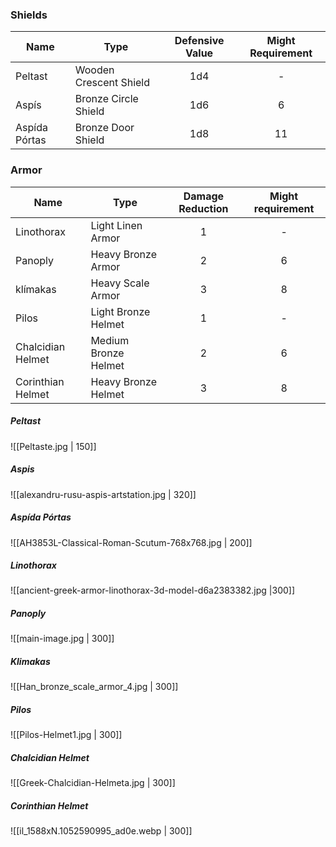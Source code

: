 ### Shields

| Name          | Type                   | Defensive Value | Might Requirement |
| ------------- | ---------------------- |:---------------:|:-----------------:|
| Peltast       | Wooden Crescent Shield |       1d4       |         -         |
| Aspís         | Bronze Circle Shield   |       1d6       |         6         |
| Aspída Pórtas | Bronze Door Shield     |       1d8       |        11         | 

### Armor

| Name              | Type                 | Damage Reduction | Might requirement |
| ----------------- | -------------------- |:----------------:|:-----------------:|
| Linothorax        | Light Linen Armor    |        1         |         -         |
| Panoply           | Heavy Bronze Armor   |        2         |         6         |
| klímakas          | Heavy Scale Armor    |        3         |         8         |
| Pilos             | Light Bronze Helmet  |        1         |         -         |
| Chalcidian Helmet | Medium Bronze Helmet |        2         |         6         |
| Corinthian Helmet | Heavy Bronze Helmet  |        3         |         8         |


##### Peltast
![[Peltaste.jpg | 150]]

##### Aspis
![[alexandru-rusu-aspis-artstation.jpg | 320]]

##### Aspída Pórtas
![[AH3853L-Classical-Roman-Scutum-768x768.jpg | 200]]
##### Linothorax
![[ancient-greek-armor-linothorax-3d-model-d6a2383382.jpg |300]]

##### Panoply
![[main-image.jpg | 300]]

##### Klimakas
![[Han_bronze_scale_armor_4.jpg | 300]]

##### Pilos
![[Pilos-Helmet1.jpg | 300]]

##### Chalcidian Helmet
![[Greek-Chalcidian-Helmeta.jpg | 300]]

##### Corinthian Helmet
![[il_1588xN.1052590995_ad0e.webp | 300]]